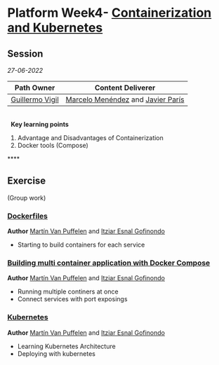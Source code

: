 # Platform Week4- [Containerization and Kubernetes](https://github.com/empathyco/academy-platform-training-budget/blob/main/docs/docker.md)
<Dockerize database and backend services>

## Session

*27-06-2022*

<!-- (Do not change the line below!!!) -->
| **Path Owner** | **Content Deliverer** | 
| --- | --- | 
| [Guillermo Vigil](https://github.com/guillermotti) | [Marcelo Menéndez](https://github.com/marcemv90) and [Javier París](https://github.com/JParisR) | \ 


\
&nbsp; <!-- (Do not change this and above line PLEASE!!!) -->
**Key learning points** <!-- (Do not change this line!!!) -->
1. Advantage and Disadvantages of Containerization
2. Docker tools (Compose)

**** <!-- (Delete this comment and just leave the 4 *) -->

## Exercise
(Group work) <!-- Comment wheter if it is autonomous or group work -->
<Statement>

### [Dockerfiles](https://github.com/empathyco/academy-platform-training-budget/blob/main/back/Dockerfile)
**Author** [Martín Van Puffelen](https://github.com/martinvplopez) and [Itziar Esnal Gofinondo](https://github.com/ItziEG)
- Starting to build containers for each service


### [Building multi container application with Docker Compose](https://github.com/empathyco/academy-platform-training-budget/blob/main/docker-compose.yaml)
**Author** [Martín Van Puffelen](https://github.com/martinvplopez) and [Itziar Esnal Gofinondo](https://github.com/ItziEG)
- Running multiple continers at once
- Connect services with port exposings


### [Kubernetes](https://github.com/empathyco/academy-platform-training-budget/tree/main/kubernetes)
**Author** [Martín Van Puffelen](https://github.com/martinvplopez) and [Itziar Esnal Gofinondo](https://github.com/ItziEG)
- Learning Kubernetes Architecture
- Deploying with kubernetes